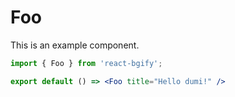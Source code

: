 # Foo

This is an example component.

```jsx
import { Foo } from 'react-bgify';

export default () => <Foo title="Hello dumi!" />
```

